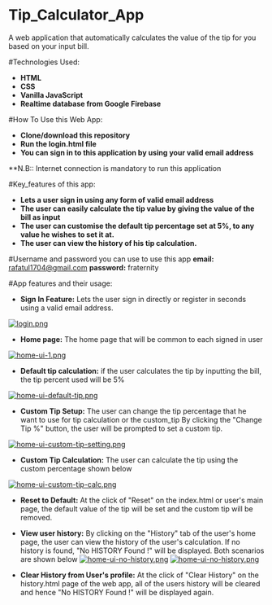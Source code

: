 # Tip_Calculator_App
A web application that automatically calculates the value of the tip for you based on your input bill.

#Technologies Used:
- **HTML**
- **CSS**
- **Vanilla JavaScript**
- **Realtime database from Google Firebase**

#How To Use this Web App:
- **Clone/download this repository**
- **Run the login.html file**
- **You can sign in to this application by using your valid email address**

**N.B:: Internet connection is mandatory to run this application

#Key_features of this app:
- **Lets a user sign in using any form of valid email address**
- **The user can easily calculate the tip value by giving the value of the bill as input**
- **The user can customise the default tip percentage set at 5%, to any value he wishes to set it at.**
- **The user can view the history of his tip calculation.**

#Username and password you can use to use this app
**email:** rafatul1704@gmail.com
**password:** fraternity

#App features and their usage:

- **Sign In Feature:** Lets the user sign in directly or register in seconds using a valid email address.

[![login.png](https://i.postimg.cc/dkNQdGV1/login.png)](https://postimg.cc/dkNQdGV1)

- **Home page:** The home page that will be common to each signed in user

[![home-ui-1.png](https://i.postimg.cc/Vdx6D9B0/home-ui-1.png)](https://postimg.cc/Vdx6D9B0)

- **Default tip calculation:** if the user calculates the tip by inputting the bill, the tip percent used will be 5%

[![home-ui-default-tip.png](https://i.postimg.cc/H8JYtjrt/home-ui-default-tip.png)](https://postimg.cc/H8JYtjrt)

- **Custom Tip Setup:** The user can change the tip percentage that he want to use for tip calculation or the custom_tip
By clicking the "Change Tip %" button, the user will be prompted to set a custom tip.

[![home-ui-custom-tip-setting.png](https://i.postimg.cc/z33GN2xR/home-ui-custom-tip-setting.png)](https://postimg.cc/z33GN2xR)

- **Custom Tip Calculation:** The user can calculate the tip using the custom percentage shown below

[![home-ui-custom-tip-calc.png](https://i.postimg.cc/Kk8vR0Fw/home-ui-custom-tip-calc.png)](https://postimg.cc/Kk8vR0Fw)

- **Reset to Default:** At the click of "Reset" on the index.html or user's main page, the default value of the tip will be set and the custom tip will be removed.

- **View user history:** By clicking on the "History" tab of the user's home page, the user can view the history of the user's
calculation. If no history is found, "No HISTORY Found !" will be displayed. Both scenarios are shown below
[![home-ui-no-history.png](https://i.postimg.cc/21n5Jq2c/home-ui-no-history.png)](https://postimg.cc/21n5Jq2c)
[![home-ui-no-history.png](https://i.postimg.cc/HJHLCpNp/home-ui-no-history.png)](https://postimg.cc/HJHLCpNp)

- **Clear History from User's profile:** At the click of "Clear History" on the history.html page of the web app, all of the users history will be cleared and hence "No HISTORY Found !" will be displayed again. 









